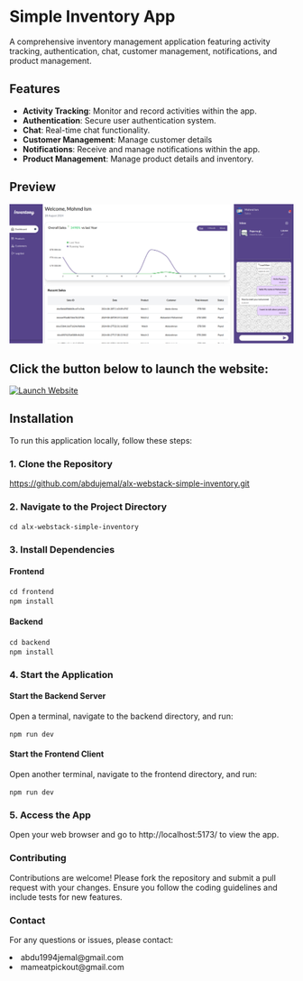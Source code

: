 # Simple Inventory App

A comprehensive inventory management application featuring activity tracking, authentication, chat, customer management, notifications, and product management.

## Features

- **Activity Tracking**: Monitor and record activities within the app.
- **Authentication**: Secure user authentication system.
- **Chat**: Real-time chat functionality.
- **Customer Management**: Manage customer details
- **Notifications**: Receive and manage notifications within the app.
- **Product Management**: Manage product details and inventory.


## Preview

![Sample Image](./Inventory-Management-screenshot.png)


## Click the button below to launch the website:

[![Launch Website](https://img.shields.io/badge/Launch%20Website-Click%20Here-purple?style=for-the-badge)](https://alx-webstack-simple-inventory-frontend.onrender.com)

## Installation

To run this application locally, follow these steps:

### 1. Clone the Repository

https://github.com/abdujemal/alx-webstack-simple-inventory.git


### 2. Navigate to the Project Directory

<code>cd alx-webstack-simple-inventory</code>

### 3. Install Dependencies

#### Frontend

<code>cd frontend</code><br>
<code>npm install</code>

#### Backend

<code>cd backend</code><br>
<code>npm install</code>

### 4. Start the Application

#### Start the Backend Server

Open a terminal, navigate to the backend directory, and run:

<code>npm run dev</code>

#### Start the Frontend Client

 Open another terminal, navigate to the frontend directory, and run:

<code>npm run dev</code>

### 5. Access the App

Open your web browser and go to http://localhost:5173/ to view the app.

### Contributing

Contributions are welcome! Please fork the repository and submit a pull request with your changes. Ensure you follow the coding guidelines and include tests for new features.

### Contact

For any questions or issues, please contact:

<li>abdu1994jemal@gmail.com</li>
<li>mameatpickout@gmail.com</li>



